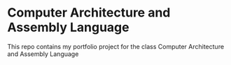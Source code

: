 # Computer Architecture and Assembly Language
 This repo contains my portfolio project for the class Computer Architecture and Assembly Language
